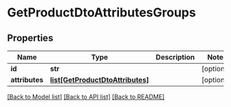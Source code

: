 # GetProductDtoAttributesGroups

## Properties
Name | Type | Description | Notes
------------ | ------------- | ------------- | -------------
**id** | **str** |  | [optional] 
**attributes** | [**list[GetProductDtoAttributes]**](GetProductDtoAttributes.md) |  | [optional] 

[[Back to Model list]](../README.md#documentation-for-models) [[Back to API list]](../README.md#documentation-for-api-endpoints) [[Back to README]](../README.md)


